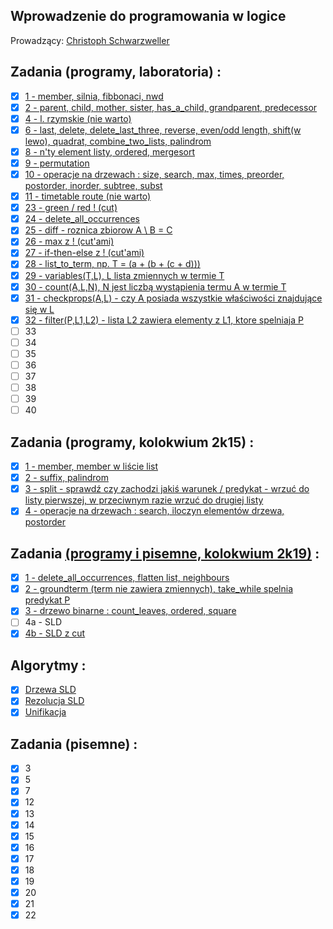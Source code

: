 ## Wprowadzenie do programowania w logice
Prowadzący: [Christoph Schwarzweller](https://inf.ug.edu.pl/~schwarzw/)

## Zadania (programy, laboratoria) :
- [x] [1 - member, silnia, fibbonaci, nwd](https://github.com/jbienias/Programowanie-w-logice/blob/master/Programy/zad1.pl)
- [x] [2 - parent, child, mother, sister, has_a_child, grandparent, predecessor](https://github.com/jbienias/Programowanie-w-logice/blob/master/Programy/zad2.pl)
- [x] [4 - l. rzymskie (nie warto)](https://github.com/jbienias/Programowanie-w-logice/blob/master/Programy/zad4.pl)
- [x] [6 - last, delete, delete_last_three, reverse, even/odd length, shift(w lewo), quadrat, combine_two_lists, palindrom](https://github.com/jbienias/Programowanie-w-logice/blob/master/Programy/zad6.pl)
- [x] [8 - n'ty element listy, ordered, mergesort](https://github.com/jbienias/Programowanie-w-logice/blob/master/Programy/zad8.pl)
- [x] [9 - permutation](https://github.com/jbienias/Programowanie-w-logice/blob/master/Programy/zad9.pl)
- [x] [10 - operacje na drzewach : size, search, max, times, preorder, postorder, inorder, subtree, subst](https://github.com/jbienias/Programowanie-w-logice/blob/master/Programy/zad10.pl)
- [x] [11 - timetable route (nie warto)](https://github.com/jbienias/Programowanie-w-logice/blob/master/Programy/zad11.pl)
- [x] [23 - green / red ! (cut)](https://github.com/jbienias/Programowanie-w-logice/blob/master/Programy/zad23.pl)
- [x] [24 - delete_all_occurrences](https://github.com/jbienias/Programowanie-w-logice/blob/master/Programy/zad24.pl)
- [x] [25 - diff - roznica zbiorow A \ B = C](https://github.com/jbienias/Programowanie-w-logice/blob/master/Programy/zad25.pl)
- [x] [26 - max z ! (cut'ami)](https://github.com/jbienias/Programowanie-w-logice/blob/master/Programy/zad26.pl)
- [x] [27 - if-then-else z ! (cut'ami)](https://github.com/jbienias/Programowanie-w-logice/blob/master/Programy/zad27.pl)
- [x] [28 - list_to_term, np. T = (a + (b + (c + d)))](https://github.com/jbienias/Programowanie-w-logice/blob/master/Programy/zad28.pl)
- [x] [29 - variables(T,L), L lista zmiennych w termie T](https://github.com/jbienias/Programowanie-w-logice/blob/master/Programy/zad28.pl)
- [x] [30 - count(A,L,N), N jest liczbą wystąpienia termu A w termie T](https://github.com/jbienias/Programowanie-w-logice/blob/master/Programy/zad30.pl)
- [x] [31 - checkprops(A,L) - czy A posiada wszystkie właściwości znajdujące się w L](https://github.com/jbienias/Programowanie-w-logice/blob/master/Programy/zad31.pl)
- [x] [32 - filter(P,L1,L2) - lista L2 zawiera elementy z L1, ktore spelniaja P](https://github.com/jbienias/Programowanie-w-logice/blob/master/Programy/zad32.pl)
- [ ] 33
- [ ] 34
- [ ] 35
- [ ] 36
- [ ] 37
- [ ] 38
- [ ] 39
- [ ] 40

## Zadania (programy, kolokwium 2k15) :
- [x] [1 - member, member w liście list](https://github.com/jbienias/Programowanie-w-logice/blob/master/Kolokwium%202015/zad1.pl)
- [x] [2 - suffix, palindrom](https://github.com/jbienias/Programowanie-w-logice/blob/master/Kolokwium%202015/zad2.pl)
- [x] [3 - split - sprawdź czy zachodzi jakiś warunek / predykat - wrzuć do listy pierwszej, w przeciwnym razie wrzuć do drugiej listy](https://github.com/jbienias/Programowanie-w-logice/blob/master/Kolokwium%202015/zad3.pl)
- [x] [4 - operacje na drzewach : search, iloczyn elementów drzewa, postorder](https://github.com/jbienias/Programowanie-w-logice/blob/master/Kolokwium%202015/zad4.pl)

## Zadania [(programy i pisemne, kolokwium 2k19)](https://github.com/jbienias/Programowanie-w-logice/blob/master/Kolokwium%202019/Kolo_tresc.txt) :
- [x] [1 - delete_all_occurrences, flatten list, neighbours](https://github.com/jbienias/Programowanie-w-logice/blob/master/Kolokwium%202019/zad1.pl)
- [x] [2 - groundterm (term nie zawiera zmiennych), take_while spelnia predykat P](https://github.com/jbienias/Programowanie-w-logice/blob/master/Kolokwium%202019/zad2.pl)
- [x] [3 - drzewo binarne : count_leaves, ordered, square](https://github.com/jbienias/Programowanie-w-logice/blob/master/Kolokwium%202019/zad3.pl)
- [ ] 4a - SLD
- [x] [4b - SLD z cut](https://github.com/jbienias/Programowanie-w-logice/blob/master/Kolokwium%202019/zad4b.png)

## Algorytmy :
- [x] [Drzewa SLD](https://github.com/jbienias/Programowanie-w-logice/blob/master/Algorytmy/SLD.txt)
- [x] [Rezolucja SLD](https://github.com/jbienias/Programowanie-w-logice/blob/master/Algorytmy/Rezolucja.txt)
- [x] [Unifikacja](https://github.com/jbienias/Programowanie-w-logice/blob/master/Algorytmy/Unifikacja.txt)

## Zadania (pisemne) :
- [x] 3
- [x] 5
- [x] 7
- [x] 12
- [x] 13
- [x] 14
- [x] 15
- [x] 16
- [x] 17
- [x] 18
- [x] 19
- [x] 20
- [x] 21
- [x] 22
